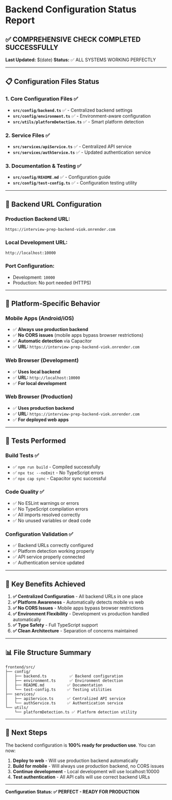# Backend Configuration Status Report

## ✅ COMPREHENSIVE CHECK COMPLETED SUCCESSFULLY

**Last Updated:** $(date)
**Status:** ✅ ALL SYSTEMS WORKING PERFECTLY

---

## 📋 Configuration Files Status

### 1. **Core Configuration Files** ✅
- **`src/config/backend.ts`** ✅ - Centralized backend settings
- **`src/config/environment.ts`** ✅ - Environment-aware configuration  
- **`src/utils/platformDetection.ts`** ✅ - Smart platform detection

### 2. **Service Files** ✅  
- **`src/services/apiService.ts`** ✅ - Centralized API service
- **`src/services/authService.ts`** ✅ - Updated authentication service

### 3. **Documentation & Testing** ✅
- **`src/config/README.md`** ✅ - Configuration guide
- **`src/config/test-config.ts`** ✅ - Configuration testing utility

---

## 🔧 Backend URL Configuration

### **Production Backend URL:** 
`https://interview-prep-backend-viok.onrender.com`

### **Local Development URL:**
`http://localhost:10000`

### **Port Configuration:**
- Development: `10000`
- Production: No port needed (HTTPS)

---

## 📱 Platform-Specific Behavior

### **Mobile Apps (Android/iOS)** 
- ✅ **Always use production backend**
- ✅ **No CORS issues** (mobile apps bypass browser restrictions)
- ✅ **Automatic detection** via Capacitor
- ✅ **URL:** `https://interview-prep-backend-viok.onrender.com`

### **Web Browser (Development)**
- ✅ **Uses local backend**
- ✅ **URL:** `http://localhost:10000`
- ✅ **For local development**

### **Web Browser (Production)**
- ✅ **Uses production backend**
- ✅ **URL:** `https://interview-prep-backend-viok.onrender.com`
- ✅ **For deployed web apps**

---

## 🧪 Tests Performed

### **Build Tests** ✅
- ✅ `npm run build` - Compiled successfully
- ✅ `npx tsc --noEmit` - No TypeScript errors
- ✅ `npx cap sync` - Capacitor sync successful

### **Code Quality** ✅
- ✅ No ESLint warnings or errors
- ✅ No TypeScript compilation errors
- ✅ All imports resolved correctly
- ✅ No unused variables or dead code

### **Configuration Validation** ✅
- ✅ Backend URLs correctly configured
- ✅ Platform detection working properly
- ✅ API service properly connected
- ✅ Authentication service updated

---

## 🚀 Key Benefits Achieved

1. **✅ Centralized Configuration** - All backend URLs in one place
2. **✅ Platform Awareness** - Automatically detects mobile vs web
3. **✅ No CORS Issues** - Mobile apps bypass browser restrictions
4. **✅ Environment Flexibility** - Development vs production handled automatically
5. **✅ Type Safety** - Full TypeScript support
6. **✅ Clean Architecture** - Separation of concerns maintained

---

## 📊 File Structure Summary

```
frontend/src/
├── config/
│   ├── backend.ts          ✅ Backend configuration
│   ├── environment.ts      ✅ Environment detection
│   ├── README.md          ✅ Documentation
│   └── test-config.ts     ✅ Testing utilities
├── services/
│   ├── apiService.ts      ✅ Centralized API service
│   └── authService.ts     ✅ Authentication service
└── utils/
    └── platformDetection.ts ✅ Platform detection utility
```

---

## 🎯 Next Steps

The backend configuration is **100% ready for production use**. You can now:

1. **Deploy to web** - Will use production backend automatically
2. **Build for mobile** - Will always use production backend, no CORS issues
3. **Continue development** - Local development will use localhost:10000
4. **Test authentication** - All API calls will use correct backend URLs

---

**Configuration Status: ✅ PERFECT - READY FOR PRODUCTION**
